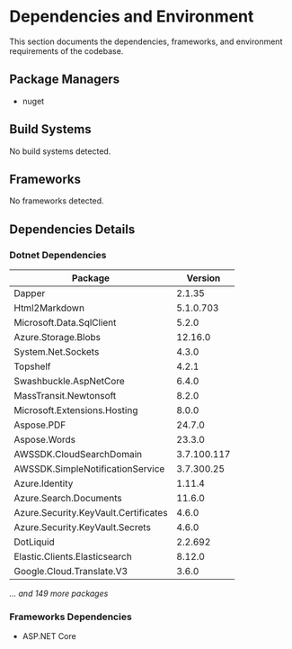 # Dependencies and Environment

This section documents the dependencies, frameworks, and environment requirements of the codebase.

## Package Managers

- nuget

## Build Systems

No build systems detected.

## Frameworks

No frameworks detected.

## Dependencies Details

### Dotnet Dependencies

| Package | Version |
|---------|--------|
| Dapper | 2.1.35 |
| Html2Markdown | 5.1.0.703 |
| Microsoft.Data.SqlClient | 5.2.0 |
| Azure.Storage.Blobs | 12.16.0 |
| System.Net.Sockets | 4.3.0 |
| Topshelf | 4.2.1 |
| Swashbuckle.AspNetCore | 6.4.0 |
| MassTransit.Newtonsoft | 8.2.0 |
| Microsoft.Extensions.Hosting | 8.0.0 |
| Aspose.PDF | 24.7.0 |
| Aspose.Words | 23.3.0 |
| AWSSDK.CloudSearchDomain | 3.7.100.117 |
| AWSSDK.SimpleNotificationService | 3.7.300.25 |
| Azure.Identity | 1.11.4 |
| Azure.Search.Documents | 11.6.0 |
| Azure.Security.KeyVault.Certificates | 4.6.0 |
| Azure.Security.KeyVault.Secrets | 4.6.0 |
| DotLiquid | 2.2.692 |
| Elastic.Clients.Elasticsearch | 8.12.0 |
| Google.Cloud.Translate.V3 | 3.6.0 |

*... and 149 more packages*

### Frameworks Dependencies

- ASP.NET Core

